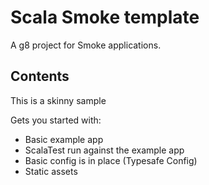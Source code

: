 Scala Smoke template
====================

A g8 project for Smoke applications.

Contents
--------
This is a skinny sample

Gets you started with:
- Basic example app
- ScalaTest run against the example app
- Basic config is in place (Typesafe Config)
- Static assets
